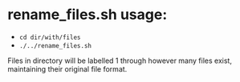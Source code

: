# rename_files.sh usage:
- `cd dir/with/files`
- `./../rename_files.sh`

Files in directory will be labelled 1 through however many files exist, maintaining their original file format.